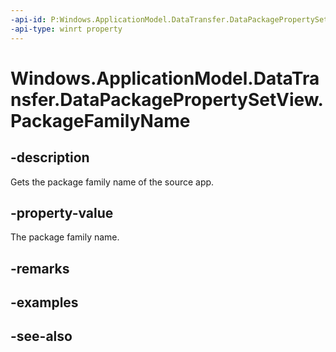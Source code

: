 ----api-id: P:Windows.ApplicationModel.DataTransfer.DataPackagePropertySetView.PackageFamilyName
-api-type: winrt property
---<!-- Property syntaxpublic string PackageFamilyName { get; }--># Windows.ApplicationModel.DataTransfer.DataPackagePropertySetView.PackageFamilyName## -descriptionGets the package family name of the source app.## -property-valueThe package family name.## -remarks## -examples## -see-also